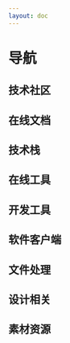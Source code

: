 ```yaml
---
layout: doc
---
```


<script setup>
  import { TechnicalCommunity, DevTools, OnlineDocument, TechnologyStack, OnlineTools, SoftwareClient, FileHandling, DesignRelated, MaterialResources } from '../.vitepress/config/navigation.mts'
</script>

# 导航

## 技术社区

<NavigationCard :navigationData=TechnicalCommunity />

## 在线文档

<NavigationCard :navigationData=OnlineDocument />

## 技术栈

<NavigationCard :navigationData=TechnologyStack />

## 在线工具

<NavigationCard :navigationData=OnlineTools />

## 开发工具

<NavigationCard :navigationData=DevTools />

## 软件客户端

<NavigationCard :navigationData=SoftwareClient />

## 文件处理

<NavigationCard :navigationData=FileHandling />

## 设计相关

<NavigationCard :navigationData=DesignRelated />

## 素材资源

<NavigationCard :navigationData=MaterialResources />
